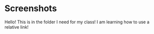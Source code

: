 # Screenshots
Hello! This is in the folder I need for my class!
I am learning how to use a relative link!